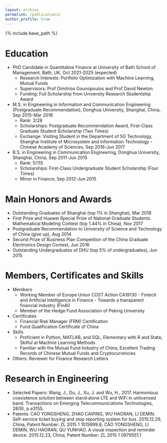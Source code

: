 ```yaml
---
layout: archive
permalink: /publications/
author_profile: true
---
```


{% include base_path %}

Education
======
* PhD Candidate in Quantitative Finance at University of Bath School of Management, Bath, UK, Oct 2021-2025 (expected)
  * Research Interests: Portfolio Optimization with Machine Learning, Mutual Funds
  * Supervisors: Prof Dimitrios Gounopoulos and Prof David Newton
  * Funding: Full Scholarship from University Research Studentship Award
* M.S. in Engineering in Information and Communication Engineering (Postgraduate Recommendation), Donghua University, Shanghai, China, Sep 2015-Mar 2018 
  * Rank: 2/28
  * Scholarships: Postgraduate Recommendation Award, First-Class Graduate Student Scholarship (Two Times)
  * Exchange: Visiting Student in the Department of 5G Technology, Shanghai Institute of Microsystem and Information Technology - Chinese Academy of Sciences, Sep 2016-Jun 2017 
* B.S. in Engineering in Communication Engineering, Donghua University, Shanghai, China, Sep 2011-Jun 2015
  * Rank: 5/115
  * Scholarships: First-Class Undergraduate Student Scholarship (Four Times)
  * Minor in Finance, Sep 2012-Jun 2015

Main Honors and Awards
======
* Outstanding Graduates of Shanghai (top 1% in Shanghai), Mar 2018 
* First Prize and Huawei Special Prize of National Graduate Students Mathematical Modeling Contest (top 1.44% in China), Nov 2017
* Postgraduate Recommendation to University of Science and Technology of China (give up), Aug 2014
* Second Prize of Business Plan Competition of the China Graduate Electronics Design Contest, Jun 2016 
* Outstanding Undergraduates of DHU (top 5% of undergraduates), Jun 2015 
  
Members, Certificates and Skills 
======
* Members
  * Working Member of Europe Union COST Action CA19130 - Fintech and Artificial Intelligence in Finance - Towards a transparent financial industry (FinAI)
  * Member of the Hedge Fund Association of Peking University
* Certificates
  * Financial Risk Manager (FRM) Certification
  * Fund Qualification Certificate of China
* Skills
  * Proficient in Python, MATLAB, and SQL, Elementary with R and Stata, Skilful at Machine Learning Methods
  * Familiar with the Mutual Fund Industry of China, Excellent Trading Records of Chinese Mutual Funds and Cryptocurrencies
* Others: Reviewer  for Finance Research Letters

Research in Engineering
======
* Selected Papers: Wang, J., Du, J., Xu, J. and Wu, H., 2017. Harmonious coexistence solution between stand‐alone LTE and WiFi in unlicensed band. Transactions on Emerging Telecommunications Technologies, 28(9), p.e3155.
* Patents: CAO YONGSHENG, ZHAO CAIPING, WU HAORAN, LI DEMIN. Self-service ticket buying and stop reporting system for bus. 2015.12.29, China, Patent Number: ZL 2015 1 1015999.8; CAO YONGSHENG, LI DEMIN, WU HAORAN, QU YUNHAO. A visual inspection and reminder device. 2015.12.23, China, Patent Number: ZL 2015 1 0979551.1

